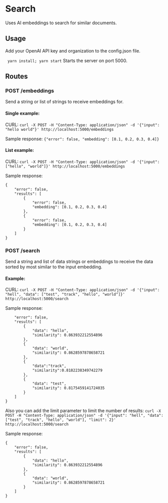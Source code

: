 # Search

Uses AI embeddings to search for similar documents.

## Usage
Add your OpenAI API key and organization to the config.json file.

``` yarn install; yarn start```
Starts the server on port 5000.

## Routes

### POST /embeddings
Send a string or list of strings to receive embeddings for.

#### Single example:
CURL:
```curl -X POST -H "Content-Type: application/json" -d '{"input": "hello world"}' http://localhost:5000/embeddings```

Sample response:
```{"error": false, "embedding": [0.1, 0.2, 0.3, 0.4]}```

#### List example:
CURL:
```curl -X POST -H "Content-Type: application/json" -d '{"input": ["hello", "world"]}' http://localhost:5000/embeddings```

Sample response:
```
{
    "error": false,
    "results": [
        {
            "error": false,
            "embedding": [0.1, 0.2, 0.3, 0.4]
        },
        {
            "error": false,
            "embedding": [0.1, 0.2, 0.3, 0.4]
        }
    ]
}
```

### POST /search
Send a string and list of data strings or embeddings to receive the data sorted by most similar to the input embedding.

#### Example:
CURL:
```curl -X POST -H "Content-Type: application/json" -d '{"input": "hell", "data": ["test", "track", "hello", "world"]}' http://localhost:5000/search```

Sample response:
```{
    "error": false,
    "results": [
        {
            "data": "hello",
            "similarity": 0.863932212554896
        },
        {
            "data": "world",
            "similarity": 0.8628597878658721
        },
        {
            "data":"track",
            "similarity":0.8182238349742279
        },
        {
            "data": "test",
            "similarity": 0.8175459141724035
        }
    ]
}
```

Also you can add the limit parameter to limit the number of results: 
```curl -X POST -H "Content-Type: application/json" -d '{"input": "hell", "data": ["test", "track", "hello", "world"], "limit": 2}' http://localhost:5000/search```

Sample response:
```
{
    "error": false,
    "results": [
        {
            "data": "hello",
            "similarity": 0.863932212554896
        },
        {
            "data": "world",
            "similarity": 0.8628597878658721
        }
    ]
}
```